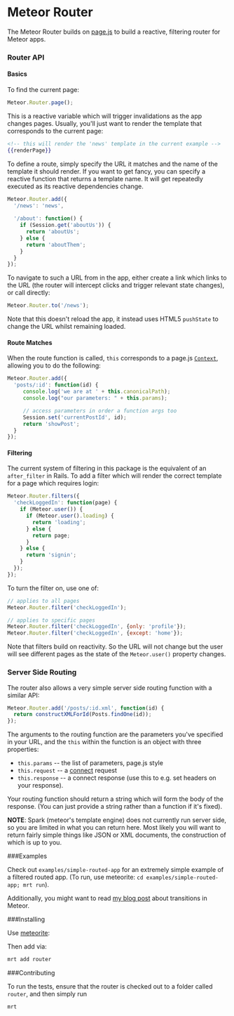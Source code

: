 Meteor Router
===================================

The Meteor Router builds on [page.js](https://github.com/tmeasday/meteor-page-js) to build a reactive, filtering router for Meteor apps.

### Router API

#### Basics

To find the current page:
```js
Meteor.Router.page();
```

This is a reactive variable which will trigger invalidations as the app changes pages. Usually, you'll just want to render the template that corresponds to the current page:

```handlebars
<!-- this will render the 'news' template in the current example -->
{{renderPage}}
```

To define a route, simply specify the URL it matches and the name of the template it should render. If you want to get fancy, you can specify a reactive function that returns a template name. It will get repeatedly executed as its reactive dependencies change.
```js
Meteor.Router.add({
  '/news': 'news',
  
  '/about': function() {
    if (Session.get('aboutUs')) {
      return 'aboutUs';
    } else {
      return 'aboutThem';
    }
  }
});
```

To navigate to such a URL from in the app, either create a link which links to the URL (the router will intercept clicks and trigger relevant state changes), or call directly:

```js
Meteor.Router.to('/news');
```

Note that this doesn't reload the app, it instead uses HTML5 `pushState` to change the URL whilst remaining loaded.

#### Route Matches

When the route function is called, `this` corresponds to a page.js [`Context`](https://github.com/visionmedia/page.js#contextcanonicalpath), allowing you to do the following:

```js
Meteor.Router.add({
  'posts/:id': function(id) {
     console.log('we are at ' + this.canonicalPath);
     console.log("our parameters: " + this.params);

     // access parameters in order a function args too
     Session.set('currentPostId', id);
     return 'showPost';
  }
});
```

#### Filtering

The current system of filtering in this package is the equivalent of an `after_filter` in Rails. To add a filter which will render the correct template for a page which requires login:

```js
Meteor.Router.filters({
  'checkLoggedIn': function(page) {
    if (Meteor.user()) {
      if (Meteor.user().loading) {
        return 'loading';
      } else {
        return page;
      }
    } else {
      return 'signin';
    }
  });
});
```

To turn the filter on, use one of:

```js
// applies to all pages
Meteor.Router.filter('checkLoggedIn');

// applies to specific pages
Meteor.Router.filter('checkLoggedIn', {only: 'profile'});
Meteor.Router.filter('checkLoggedIn', {except: 'home'});
```

Note that filters build on reactivity. So the URL will not change but the user will see different pages as the state of the `Meteor.user()` property changes.

### Server Side Routing

The router also allows a very simple server side routing function with a similar API:

```js
Meteor.Router.add('/posts/:id.xml', function(id) {
  return constructXMLForId(Posts.findOne(id));
});
```

The arguments to the routing function are the parameters you've specified in your URL, and the `this` within the function is an object with three properties:
  - `this.params` -- the list of parameters, page.js style
  - `this.request` -- a [connect](http://www.senchalabs.org/connect/) request
  - `this.response` -- a connect response (use this to e.g. set headers on your response).

Your routing function should return a string which will form the body of the response. (You can just provide a string rather than a function if it's fixed).

**NOTE**: Spark (meteor's template engine) does not currently run server side, so you are limited in what you can return here. Most likely you will want to return fairly simple things like JSON or XML documents, the construction of which is up to you.

###Examples

Check out `examples/simple-routed-app` for an extremely simple example of a filtered routed app. (To run, use meteorite: `cd examples/simple-routed-app; mrt run`).

Additionally, you might want to read [my blog post](http://bindle.me/blog/index.php/679/page-transitions-in-meteor-getleague-com) about transitions in Meteor.

###Installing

Use [meteorite](http://possibilities.github.com/meteorite/):

Then add via:

```bash
mrt add router
```

###Contributing

To run the tests, ensure that the router is checked out to a folder called `router`, and then simply run
```bash
mrt
```